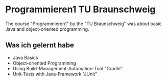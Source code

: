 # Programmieren1 TU Braunschweig
The course "Programmieren1" by the "TU Braunschweig" was about basic Java and object-oriented programming.

## Was ich gelernt habe
- Java Basics
- Object-oriented Programming
- Using Build-Management-Automation-Tool "Gradle"
- Unit-Tests with Java-Framework "JUnit"
